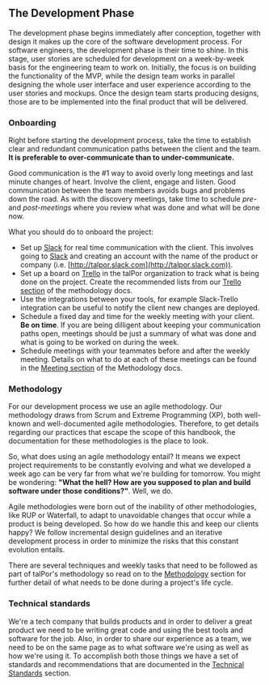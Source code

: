 ## The Development Phase

The development phase begins immediately after conception, together
with design it makes up the core of the software development
process. For software engineers, the development phase is their time
to shine. In this stage, user stories are scheduled for development on
a week-by-week basis for the engineering team to work on. Initially,
the focus is on building the functionality of the MVP, while the design
team works in parallel designing the whole user interface and user
experience according to the user stories and mockups. Once the design
team starts producing designs, those are to be implemented into the final
product that will be delivered.


### Onboarding

Right before starting the development process, take the time to establish
clear and redundant communication paths between the client and the team. **It is
preferable to over-communicate than to under-communicate.**

Good communication is the #1 way to avoid overly long meetings and
last minute changes of heart. Involve the client, engage and
listen. Good communication between the team members avoids bugs and
problems down the road. As with the discovery meetings, take time to
schedule *pre-* and *post-meetings* where you review what was done and
what will be done now.


What you should do to onboard the project:

- Set up [Slack](http://www.slack.com) for real time communication with the client.
  This involves going to [Slack](http://www.slack.com) and creating an account with
  the name of the product or company (i.e. [http://talpor.slack.com](http://talpor.slack.com)).
- Set up a board on [Trello](http://www.trello.com) in the talPor organization to
  track what is being done on the project. Create the recommended lists from our
  [Trello section](methodology/trello.md) of the methodology docs.
- Use the integrations between your tools, for example Slack-Trello integration
  can be useful to notify the client new changes are deployed.
- Schedule a fixed day and time for the weekly meeting with your client.
  **Be on time**. If you are being dilligent about keeping your communication
  paths open, meetings should be just a summary of what was done and what is going
  to be worked on during the week.
- Schedule meetings with your teammates before and after the weekly meeting.
  Details on what to do at each of these meetings can be found in the
  [Meeting section](methodology/meetings.md) of the Methodology docs.
### Methodology

For our development process we use an agile methodology. Our methodology draws
from Scrum and Extreme Programming (XP), both well-known and well-documented
agile methodologies. Therefore, to get details regarding our practices that
escape the scope of this handbook, the documentation for these methodologies
is the place to look.

So, what does using an agile methodology entail? It means we expect project
requirements to be constantly evolving and what we developed a week ago can be
very far from what we're building for tomorrow. You might be wondering:
**"What the hell? How are you supposed to plan and build software under those
conditions?"**. Well, we do.

Agile methodologies were born out of the inability of other methodologies, like
RUP or Waterfall, to adapt to unavoidable changes that occur while a product
is being developed. So how do we handle this and keep our clients happy? We
follow incremental design guidelines and an iterative development process in
order to minimize the risks that this constant evolution entails.

There are several techniques and weekly tasks that need to be followed as part
of talPor's methodology so read on to the [Methodology](./methodology/index.md)
section for further detail of what needs to be done during a project's life cycle.

### Technical standards

We're a tech company that builds products and in order to deliver a great product
we need to be writing great code and using the best tools and software for the
job. Also, in order to share our experience as a team, we need to be on the same
page as to what software we're using as well as how we're using it. To accomplish
both those things we have a set of standards and recommendations that are documented
in the [Technical Standards](tech/) section.

